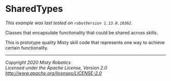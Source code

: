 # SharedTypes

*This example was last tested on `robotVersion 1.13.0.10362`.*

Classes that encapsulate functionality that could be shared across skills.

This is prototype quality Misty skill code that represents one way to achieve certain functionality.

---

*Copyright 2020 Misty Robotics*<br>
*Licensed under the Apache License, Version 2.0*<br>
*http://www.apache.org/licenses/LICENSE-2.0*